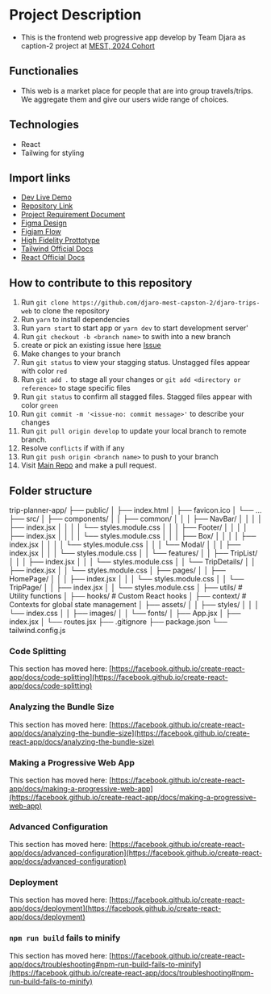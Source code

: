 # Project Description
- This is the frontend web progressive app develop by Team Djara as caption-2 project at [MEST, 2024 Cohort](https://meltwater.org/)

## Functionalies
- This web is a market place for people that are into group travels/trips. We aggregate them and give our users wide range of choices.

## Technologies
- React
- Tailwing for styling

## Import links
- [Dev Live Demo](https://djaro-trips-web.vercel.app/)
- [Repository Link](https://github.com/djaro-mest-capston-2/djaro-trips-web)
- [Project Requirement Document](https://docs.google.com/document/d/1CbCCAsBdMFxzLllbTiinRJIy2t9f9eT5/edit)
- [Figma Design](https://www.figma.com/file/xStlPvBP0jp1BScE4hGser/Untitled?type=design&node-id=1-3&mode=design&t=S7RsLYOaqB24bG8p-0)
- [Figjam Flow](https://www.figma.com/file/ZzQyh9ciKxSGcy45DUPKp9/Flow-Charts?type=whiteboard&node-id=0-1&t=7q6AyDIOvEnPlZzE-0)
- [High Fidelity Prottotype](https://app.flutterflow.io/project/monji-lsn3z7)
- [Tailwind Official Docs](https://v2.tailwindcss.com/docs/)
- [React Official Docs](https://react.dev/)
## How to contribute to this repository

1. Run `git clone https://github.com/djaro-mest-capston-2/djaro-trips-web` to clone the repository 
2. Run `yarn` to install dependencies
3. Run `yarn start` to start app or `yarn dev` to start development server'
4. Run `git checkout -b <branch name>` to swith into a new branch
5. create or pick an existing issue here [Issue](https://github.com/djaro-mest-capston-2/djaro-trips-web/issues)
6. Make changes to your branch
7. Run `git status` to view your stagging status. Unstagged files appear with color `red`
8. Run `git add .` to stage all your changes or `git add <directory or reference>` to stage specific files
9. Run `git status` to confirm all stagged files. Stagged files appear with color `green`
10. Run `git commit -m '<issue-no: commit message>'` to describe your changes
11. Run `git pull origin develop` to update your local branch to remote branch. 
12. Resolve `conflicts` if with if any
13. Run `git push origin <branch name>` to push to your branch
14. Visit [Main Repo](https://github.com/djaro-mest-capston-2/djaro-trips-web) and make a pull request.


## Folder structure
trip-planner-app/
├── public/
│   ├── index.html
│   ├── favicon.ico
│   └── ...
├── src/
│   ├── components/
│   │   ├── common/
│   │   │   ├── NavBar/
│   │   │   │   ├── index.jsx
│   │   │   │   └── styles.module.css
│   │   │   ├── Footer/
│   │   │   │   ├── index.jsx
│   │   │   │   └── styles.module.css
│   │   │   ├── Box/
│   │   │   │   ├── index.jsx
│   │   │   │   └── styles.module.css
│   │   │   └── Modal/
│   │   │       ├── index.jsx
│   │   │       └── styles.module.css
│   │   └── features/
│   │       ├── TripList/
│   │       │   ├── index.jsx
│   │       │   └── styles.module.css
│   │       └── TripDetails/
│   │           ├── index.jsx
│   │           └── styles.module.css
│   ├── pages/
│   │   ├── HomePage/
│   │   │   ├── index.jsx
│   │   │   └── styles.module.css
│   │   └── TripPage/
│   │       ├── index.jsx
│   │       └── styles.module.css
│   ├── utils/  # Utility functions
│   ├── hooks/  # Custom React hooks
│   ├── context/ # Contexts for global state management
│   ├── assets/
│   │   ├── styles/
│   │   │   └── index.css
│   │   ├── images/
│   │   └── fonts/
│   ├── App.jsx
│   ├── index.jsx
│   └── routes.jsx
├── .gitignore
├── package.json
└── tailwind.config.js

### Code Splitting

This section has moved here: [https://facebook.github.io/create-react-app/docs/code-splitting](https://facebook.github.io/create-react-app/docs/code-splitting)

### Analyzing the Bundle Size

This section has moved here: [https://facebook.github.io/create-react-app/docs/analyzing-the-bundle-size](https://facebook.github.io/create-react-app/docs/analyzing-the-bundle-size)

### Making a Progressive Web App

This section has moved here: [https://facebook.github.io/create-react-app/docs/making-a-progressive-web-app](https://facebook.github.io/create-react-app/docs/making-a-progressive-web-app)

### Advanced Configuration

This section has moved here: [https://facebook.github.io/create-react-app/docs/advanced-configuration](https://facebook.github.io/create-react-app/docs/advanced-configuration)

### Deployment

This section has moved here: [https://facebook.github.io/create-react-app/docs/deployment](https://facebook.github.io/create-react-app/docs/deployment)

### `npm run build` fails to minify

This section has moved here: [https://facebook.github.io/create-react-app/docs/troubleshooting#npm-run-build-fails-to-minify](https://facebook.github.io/create-react-app/docs/troubleshooting#npm-run-build-fails-to-minify)

